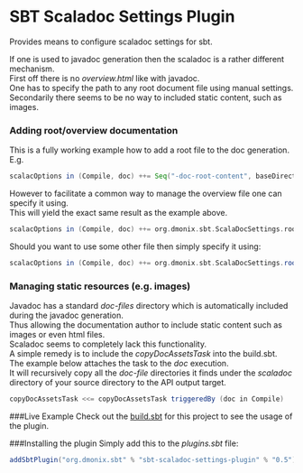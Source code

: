 # SBT Scaladoc Settings Plugin

Provides means to configure scaladoc settings for sbt.

If one is used to javadoc generation then the scaladoc is a rather different mechanism.  
First off there is no _overview.html_ like with javadoc.  
One has to specify the path to any root document file using manual settings.    
Secondarily there seems to be no way to included static content, such as images. 
 
### Adding root/overview documentation
This is a fully working example how to add a root file to the doc generation. 
E.g.
```scala
scalacOptions in (Compile, doc) ++= Seq("-doc-root-content", baseDirectory.value+"/src/main/scaladoc/overview.txt") 
```

However to facilitate a common way to manage the overview file one can specify it using.  
 This will yield the exact same result as the example above.
```scala
scalacOptions in (Compile, doc) ++= org.dmonix.sbt.ScalaDocSettings.rootDoc
```
Should you want to use some other file then simply specify it using:
```scala
scalacOptions in (Compile, doc) ++= org.dmonix.sbt.ScalaDocSettings.rootDoc("yourfilepath")
```
### Managing static resources (e.g. images)
Javadoc has a standard _doc-files_ directory which is automatically included during the javadoc generation.  
Thus allowing the documentation author to include static content such as images or even html files.  
Scaladoc seems to completely lack this functionality.  
A simple remedy is to include the _copyDocAssetsTask_ into the build.sbt.  
The example below attaches the task to the _doc_ execution.  
It will recursively copy all the _doc-file_ directories it finds under the _scaladoc_ directory of your source directory to the API output target.

```scala
copyDocAssetsTask <<= copyDocAssetsTask triggeredBy (doc in Compile)
```

###Live Example
Check out the [build.sbt](../master/build.sbt) for this project to see the usage of the plugin.

###Installing the plugin
Simply add this to the _plugins.sbt_ file:
```scala
addSbtPlugin("org.dmonix.sbt" % "sbt-scaladoc-settings-plugin" % "0.5")
```
